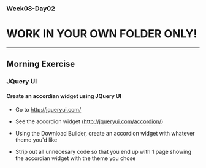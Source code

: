
### Week08-Day02

# WORK IN YOUR OWN FOLDER ONLY!

---

## Morning Exercise


### JQuery UI


#### Create an accordian widget using JQuery UI


- Go to http://jqueryui.com/

- See the accordion widget (http://jqueryui.com/accordion/)

- Using the Download Builder, create an accordion widget with whatever theme you'd like

- Strip out all unnecesary code so that you end up with 1 page showing the accordian widget with the theme you chose

